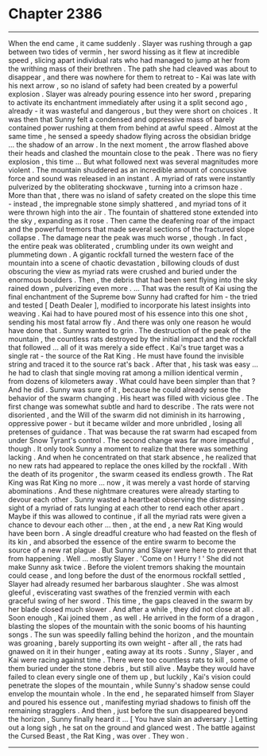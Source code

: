 
# Chapter 2386


---

When the end came , it came suddenly .
Slayer was rushing through a gap between two tides of vermin , her sword hissing as it flew at incredible speed , slicing apart individual rats who had managed to jump at her from the writhing mass of their brethren . The path she had cleaved was about to disappear , and there was nowhere for them to retreat to - Kai was late with his next arrow , so no island of safety had been created by a powerful explosion . Slayer was already pouring essence into her sword , preparing to activate its enchantment immediately after using it a split second ago , already - it was wasteful and dangerous , but they were short on choices .
It was then that Sunny felt a condensed and oppressive mass of barely contained power rushing at them from behind at awful speed . Almost at the same time , he sensed a speedy shadow flying across the obsidian bridge … the shadow of an arrow . In the next moment , the arrow flashed above their heads and clashed the mountain close to the peak . There was no fiery explosion , this time …
But what followed next was several magnitudes more violent . The mountain shuddered as an incredible amount of concussive force and sound was released in an instant . A myriad of rats were instantly pulverized by the obliterating shockwave , turning into a crimson haze . More than that , there was no island of safety created on the slope this time - instead , the impregnable stone simply shattered , and myriad tons of it were thrown high into the air . The fountain of shattered stone extended into the sky , expanding as it rose .
Then came the deafening roar of the impact and the powerful tremors that made several sections of the fractured slope collapse .
The damage near the peak was much worse , though . In fact , the entire peak was obliterated , crumbling under its own weight and plummeting down . A gigantic rockfall turned the western face of the mountain into a scene of chaotic devastation , billowing clouds of dust obscuring the view as myriad rats were crushed and buried under the enormous boulders . Then , the debris that had been sent flying into the sky rained down , pulverizing even more .
… That was the result of Kai using the final enchantment of the Supreme bow Sunny had crafted for him - the tried and tested [ Death Dealer ], modified to incorporate his latest insights into weaving . Kai had to have poured most of his essence into this one shot , sending his most fatal arrow fly . And there was only one reason he would have done that . Sunny wanted to grin .
The destruction of the peak of the mountain , the countless rats destroyed by the initial impact and the rockfall that followed … all of it was merely a side effect . Kai's true target was a single rat - the source of the Rat King . He must have found the invisible string and traced it to the source rat's back .
After that , his task was easy … he had to clash that single moving rat among a million identical vermin , from dozens of kilometers away . What could have been simpler than that ?
And he did . Sunny was sure of it , because he could already sense the behavior of the swarm changing .
His heart was filled with vicious glee . The first change was somewhat subtle and hard to describe . The rats were not disoriented , and the Will of the swarm did not diminish in its harrowing , oppressive power - but it became wilder and more unbridled , losing all pretenses of guidance . That was because the rat swarm had escaped from under Snow Tyrant's control .
The second change was far more impactful , though . It only took Sunny a moment to realize that there was something lacking . And when he concentrated on that stark absence , he realized that no new rats had appeared to replace the ones killed by the rockfall .
With the death of its progenitor , the swarm ceased its endless growth . The Rat King was Rat King no more … now , it was merely a vast horde of starving abominations . And these nightmare creatures were already starting to devour each other . Sunny wasted a heartbeat observing the distressing sight of a myriad of rats lunging at each other to rend each other apart .
Maybe if this was allowed to continue , if all the myriad rats were given a chance to devour each other … then , at the end , a new Rat King would have been born . A single dreadful creature who had feasted on the flesh of its kin , and absorbed the essence of the entire swarm to become the source of a new rat plague .
But Sunny and Slayer were here to prevent that from happening . Well … mostly Slayer .
'Come on ! Hurry ! ' She did not make Sunny ask twice .
Before the violent tremors shaking the mountain could cease , and long before the dust of the enormous rockfall settled , Slayer had already resumed her barbarous slaughter . She was almost gleeful , eviscerating vast swathes of the frenzied vermin with each graceful swing of her sword .
This time , the gaps cleaved in the swarm by her blade closed much slower . And after a while , they did not close at all . Soon enough , Kai joined them , as well . He arrived in the form of a dragon , blasting the slopes of the mountain with the sonic booms of his haunting songs .
The sun was speedily falling behind the horizon , and the mountain was groaning , barely supporting its own weight - after all , the rats had gnawed on it in their hunger , eating away at its roots . Sunny , Slayer , and Kai were racing against time . There were too countless rats to kill , some of them buried under the stone debris , but still alive . Maybe they would have failed to clean every single one of them up , but luckily , Kai's vision could penetrate the slopes of the mountain , while Sunny's shadow sense could envelop the mountain whole .
In the end , he separated himself from Slayer and poured his essence out , manifesting myriad shadows to finish off the remaining stragglers . And then , just before the sun disappeared beyond the horizon , Sunny finally heard it …
[ You have slain an adversary .]
Letting out a long sigh , he sat on the ground and glanced west . The battle against the Cursed Beast , the Rat King , was over .
They won .

---

